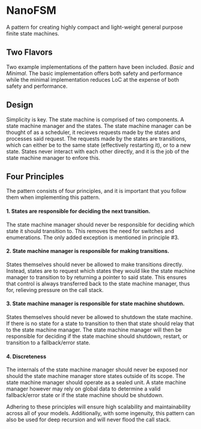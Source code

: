 # NanoFSM
A pattern for creating highly compact and light-weight general purpose finite state machines.

## Two Flavors
Two example implementations of the pattern have been included. <i>Basic</i> and <i>Minimal</i>.
The basic implementation offers both safety and performance while the minimal implementation
reduces LoC at the expense of both safety and performance.

## Design
Simplicity is key. The state machine is comprised of two components. A state machine manager and
the states. The state machine manager can be thought of as a scheduler, it recieves requests
made by the states and processes said request. The requests made by the states are transitions,
which can either be to the same state (effectively restarting it), or to a new state. States never
interact with each other directly, and it is the job of the state machine manager to enfore this.

## Four Principles
The pattern consists of four principles, and it is important that you follow them when
implementing this pattern.

#### 1. States are responsible for deciding the next transition.
The state machine manager should never be responsible for deciding which state it should
transition to. This removes the need for switches and enumerations. The only added exception
is mentioned in principle #3.

#### 2. State machine manager is responsible for making transitions.
States themselves should never be allowed to make transitions directly. Instead, states are
to request which states they would like the state machine manager to transition to by returning
a pointer to said state. This ensures that control is always transferred back to the state machine
manager, thus for, relieving pressure on the call stack.

#### 3. State machine manager is responsible for state machine shutdown.
States themselves should never be allowed to shutdown the state machine. If there is no state
for a state to transition to then that state should relay that to the state machine manager.
The state machine manager will then be responsible for deciding if the state machine should
shutdown, restart, or transition to a fallback/error state.

#### 4. Discreteness
The internals of the state machine manager should never be exposed nor should the state machine
manager store states outside of its scope. The state machine manager should operate as a sealed
unit. A state machine manager however may rely on global data to determine a valid fallback/error
state or if the state machine should be shutdown.

Adhering to these principles will ensure high scalability and maintainability across all of
your models. Additionally, with some ingenuity, this pattern can also be used for deep
recursion and will never flood the call stack.
